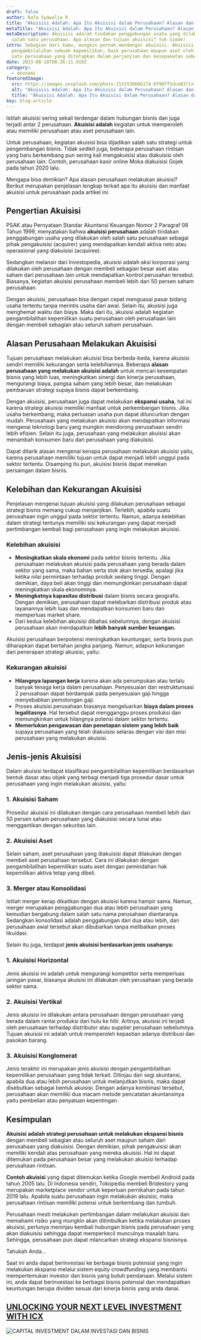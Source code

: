 ```yaml
---
draft: false
author: Rafa Syawalia R
title: "Akuisisi Adalah: Apa Itu Akuisisi dalam Perusahaan? Alasan dan Tujuan"
metaTitle: "Akuisisi Adalah: Apa Itu Akuisisi dalam Perusahaan? Alasan dan Tujuan"
metaDescription: Akuisisi adalah tindakan penggabungan usaha yang dilakukan oleh
  salah satu perusahaan. Apa alasan dan tujuan akuisisi? Yuk simak!
intro: Sebagian dari kamu, mungkin pernah mendengar akuisisi. Akuisisi adalah
  pengambilalihan sebuah kepemilikan, baik perusahaan maupun aset oleh salah
  satu perusahaan yang ditetapkan dalam perjanjian dan kesepakatan sebelumnya.
date: 2023-08-18T08:26:11.918Z
category:
  - ekonomi
featuredImage:
  src: https://images.unsplash.com/photo-1531538606174-0f90ff5dce83?ixlib=rb-1.2.1&ixid=MnwxMjA3fDB8MHxwaG90by1wYWdlfHx8fGVufDB8fHx8&auto=format&fit=crop&w=2874&q=80
  alt: "Akuisisi Adalah: Apa Itu Akuisisi dalam Perusahaan? Alasan dan Tujuan"
  title: "Akuisisi Adalah: Apa Itu Akuisisi dalam Perusahaan? Alasan dan Tujuan"
key: blog-article
---
```

Istilah akuisisi sering sekali terdengar dalam hubungan bisnis dan juga terjadi antar 2 perusahaan. **Akuisisi adalah** kegiatan untuk memperoleh atau memiliki perusahaan atau aset perusahaan lain.

Untuk perusahaan, kegiatan akuisisi bisa dijadikan salah satu strategi untuk pengembangan bisnis. Tidak sedikit juga, beberapa perusahaan rintisan yang baru berkembang pun sering kali mengakuisisi atau diakuisisi oleh perusahaan lain. Contoh, perusahaan kasir online Moka diakuisisi Gojek pada tahun 2020 lalu.

Mengapa bisa demikian? Apa alasan perusahaan melakukan akuisisi? Berikut merupakan penjelasan lengkap terkait apa itu akuisisi dan manfaat akuisisi untuk perusahaan pada artikel ini.

## Pengertian Akuisisi

PSAK atau Pernyataan Standar Akuntansi Keuangan Nomor 2 Paragraf 08 Tahun 1999, menyatakan bahwa **akuisisi perusahaan** adalah tindakan penggabungan usaha yang dilakukan oleh salah satu perusahaan sebagai pihak pengakuisisi (acquirer) yang mendapatkan kendali aktiva neto atau operasional yang diakuisisi (acquiree).

Sedangkan melansir dari Investopedia, akuisisi adalah aksi korporasi yang dilakukan oleh perusahaan dengan membeli sebagian besar aset atau saham dari perusahaan lain untuk mendapatkan kontrol perusahan tersebut. Biasanya, kegiatan akuisisi perusahaan membeli lebih dari 50 persen saham perusahaan.

Dengan akuisisi, perusahaan bisa dengan cepat menguasai pasar bidang usaha tertentu tanpa merintis usaha dari awal. Selain itu, akuisisi juga menghemat waktu dan biaya. Maka dari itu, akuisisi adalah kegiatan pengambilalihan kepemilikan suatu perusahaan oleh perusahaan lain dengan membeli sebagian atau seluruh saham perusahaan.

## Alasan Perusahaan Melakukan Akuisisi

Tujuan perusahaan melakukan akuisisi bisa berbeda-beda, karena akuisisi sendiri memiliki kekurangan serta kelebihannya. Beberapa **alasan perusahaan yang melakukan akuisisi adalah** untuk mencari kesempatan bisnis yang lebih luas, meningkatkan sinergi dan kinerja perusahaan, mengurangi biaya, pangsa saham yang lebih besar, dan melakukan pembaruan strategi supaya bisnis dapat berkembang.

Dengan akuisisi, perusahaan juga dapat melakukan **ekspansi usaha**, hal ini karena strategi akuisisi memiliki manfaat untuk perkembangan bisnis. Jika usaha berkembang, maka perluasan usaha pun dapat diluncurkan dengan mudah. Perusahaan yang melakukan akuisisi akan mendapatkan informasi mengenai teknologi baru yang mungkin mendorong perusahaan sendiri lebih efisien. Selain itu juga, perusahaan yang melakukan akuisisi akan menambah konsumen baru dari perusahaan yang diakuisisi.

Dapat ditarik alasan mengenai kenapa perusahaan melakukan akuisisi yaitu, karena perusahaan memiliki tujuan untuk dapat menjadi lebih unggul pada sektor tertentu. Disamping itu pun, akuisisi bisnis dapat menekan persaingan dalam bisnis.

## Kelebihan dan Kekurangan Akuisisi

Penjelasan mengenai tujuan akuisisi yang dilakukan perusahaan sebagai strategi bisnis memang cukup menjanjikan. Terlebih, apabila suatu perusahaan ingin unggul pada sektor tertentu. Namun, adanya kelebihan dalam strategi tentunya memiliki sisi kekurangan yang dapat menjadi pertimbangan kembali bagi perusahaan yang ingin melakukan akuisisi.

### Kelebihan akuisisi

* **Meningkatkan skala ekonomi** pada sektor bisnis tertentu. Jika perusahaan melakukan akuisisi pada perusahaan yang berada dalam sektor yang sama, maka bahan serta stok akan tersedia, apalagi jika ketika nilai permintaan terhadap produk sedang tinggi. Dengan demikian, daya beli akan tinggi dan memungkinkan perusahaan dapat meningkatkan skala ekonominya.
* **Meningkatnya kapasitas distribusi** dalam bisnis secara geografis. Dengan demikian, perusahaan dapat melebarkan distribusi produk atau layanannya lebih luas dan mendapatkan konsumen baru dan memperluas market share.
* Dari kedua kelebihan akuisisi dibahas sebelumnya, dengan akuisisi perusahaan akan mendapatkan **lebih banyak sumber keuangan.**

Akuisisi perusahaan berpotensi meningkatkan keuntungan, serta bisnis pun diharapkan dapat bertahan jangka panjang. Namun, adapun kekurangan dari penerapan strategi akuisisi, yaitu:

### Kekurangan akuisisi

* **Hilangnya lapangan kerja** karena akan ada penumpukan atau terlalu banyak tenaga kerja dalam perusahaan. Penyesuaian dan restrukturisasi 2 perusahaan dapat berdampak pada penyesuaian gaji hingga menyebabkan pemotongan gaji.
* Proses akuisisi perusahaan biasanya mengeluarkan **biaya dalam proses legalitasnya**. Hal tersebut dapat mengganggu proses produksi dan memungkinkan untuk hilangnya potensi dalam sektor tertentu.
* **Memerlukan pengawasan dan penetapan sistem yang lebih baik** supaya perusahaan yang telah diakuisisi selaras dengan visi dan misi perusahaan yang melakukan akuisisi.

## Jenis-jenis Akuisisi

Dalam akuisisi terdapat klasifikasi pengambilalihan kepemilikan berdasarkan bentuk dasar atau objek yang terbagi menjadi tiga prosedur dasar untuk perusahaan yang ingin melakukan akuisisi, yaitu:

### 1. Akuisisi Saham

Prosedur akuisisi ini dilakukan dengan cara perusahaan membeli lebih dari 50 persen saham perusahaan yang diakuisisi secara tunai atau menggantikan dengan sekuritas lain.

### 2. Akuisisi Aset

Selain saham, aset perusahaan yang diakuisisi dapat dilakukan dengan membeli aset perusahaan tersebut. Cara ini dilakukan dengan pengambilalihan kepemilikan suatu aset dengan pemindahan hak kepemilikan aktiva tetap yang dibeli.

### 3. Merger atau Konsolidasi

Istilah merger kerap dikaitkan dengan akuisisi karena hampir sama. Namun, merger merupakan penggabungan dua atau lebih perusahaan yang kemudian bergabung dalam salah satu nama perusahaan diantaranya. Sedangkan konsolidasi adalah penggabungan dari dua atau lebih, dan perusahaan awal tersebut akan dibubarkan tanpa melibatkan proses likuidasi.

Selain itu juga, terdapat **jenis akuisisi berdasarkan jenis usahanya:**

### 1. Akuisisi Horizontal

Jenis akuisisi ini adalah untuk mengurangi kompetitor serta memperluas jaringan pasar, biasanya akuisisi ini dilakukan oleh perusahaan yang berada sektor sama.

### 2. Akuisisi Vertikal

Jenis akuisisi ini dilakukan antara perusahaan dengan perusahaan yang berada dalam rantai produksi dari hulu ke hilir. Artinya, akuisisi ini terjadi oleh perusahaan terhadap distributor atau supplier perusahaan sebelumnya. Tujuan akuisisi ini adalah untuk memperoleh kepastian adanya distribusi dan pasokan barang.

### 3. Akuisisi Konglomerat

Jenis terakhir ini merupakan jenis akuisisi dengan pengambilalihan kepemilikan perusahaan yang tidak terkait. Ditinjau dari segi akuntansi, apabila dua atau lebih perusahaan untuk melanjutkan bisnis, maka dapat disebutkan sebagai bentuk akuisisi. Dengan adanya kombinasi tersebut, perusahaan akan memiliki dua macam metode pencatatan akuntansinya yaitu pembelian atau penyatuan kepentingan.

## Kesimpulan

**Akuisisi adalah strategi perusahaan untuk melakukan ekspansi bisnis** dengan membeli sebagian atau seluruh aset maupun saham dari perusahaan yang diakuisisi. Dengan demikian, pihak pengakuisisi akan memiliki kendali atas perusahaan yang mereka akuisisi. Hal ini dapat ditemukan pada perusahaan besar yang melakukan akuisisi terhadap perusahaan rintisan.

**Contoh akuisisi** yang dapat ditemukan ketika Google membeli Android pada tahun 2005 lalu. Di Indonesia sendiri, Tokopedia membeli Bridestory yang merupakan marketplace vendor untuk keperluan pernikahan pada tahun 2019 lalu. Apabila suatu perusahaan ingin melakukan akuisisi, maka perusahaan rintisan memiliki potensi untuk berkembang dan tumbuh.

Perusahaan mesti melakukan pertimbangan dalam melakukan akuisisi dan memahami risiko yang mungkin akan ditimbulkan ketika melakukan proses akuisisi, perlunya meninjau kembali hubungan bisnis pada perusahaan yang akan diakuisisi sehingga dapat memperkecil munculnya masalah baru. Sehingga, perusahaan pun dapat mlancarkan strategi ekspansi bisnisnya.

Tahukah Anda...

S﻿aat ini anda dapat berinvestasi ke berbagai bisnis potensial yang ingin melakukan ekspansi melalui sistem equity crowdfunding yang membantu mempertemukan investor dan bisnis yang butuh pendanaan. Melalui sistem ini, anda dapat berinvestasi ke berbagai bisnis potensial dan mendapatkan keuntungan berupa dividen sesuai dari kinerja bisnis yang anda danai.

## **[UNLOCKING YOUR NEXT LEVEL INVESTMENT WITH ICX](https://icx.id/)**

![CAPITAL INVESTMENT DALAM INVESTASI DAN BISNIS](https://icx.id/img/snapinsta.app_346119647_1435083573982006_484823168912654359_n_1080-1-.jpg)